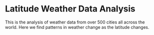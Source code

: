 # Latitude Weather Data Analysis

 This is the analysis of weather data  from over 500 cities all across the world. Here we find patterns in weather change as the latitude changes.
 
